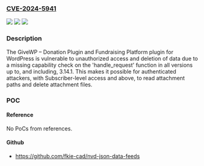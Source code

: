 ### [CVE-2024-5941](https://cve.mitre.org/cgi-bin/cvename.cgi?name=CVE-2024-5941)
![](https://img.shields.io/static/v1?label=Product&message=GiveWP%20%E2%80%93%20Donation%20Plugin%20and%20Fundraising%20Platform&color=blue)
![](https://img.shields.io/static/v1?label=Version&message=*%3C%3D%203.14.1%20&color=brighgreen)
![](https://img.shields.io/static/v1?label=Vulnerability&message=CWE-862%20Missing%20Authorization&color=brighgreen)

### Description

The GiveWP – Donation Plugin and Fundraising Platform plugin for WordPress is vulnerable to unauthorized access and deletion of data due to a missing capability check on the 'handle_request' function in all versions up to, and including, 3.14.1. This makes it possible for authenticated attackers, with Subscriber-level access and above, to read attachment paths and delete attachment files.

### POC

#### Reference
No PoCs from references.

#### Github
- https://github.com/fkie-cad/nvd-json-data-feeds

